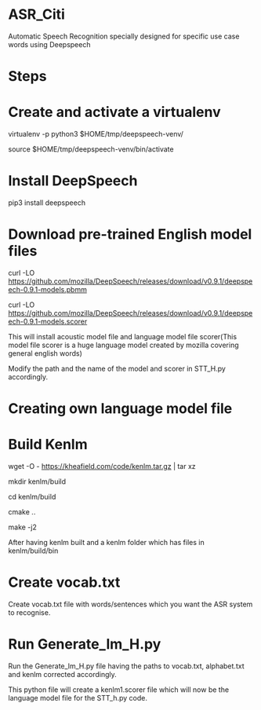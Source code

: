 # ASR_Citi
Automatic Speech Recognition specially designed for specific use case words using Deepspeech 

# Steps


# Create and activate a virtualenv
virtualenv -p python3 $HOME/tmp/deepspeech-venv/

source $HOME/tmp/deepspeech-venv/bin/activate

# Install DeepSpeech
pip3 install deepspeech

# Download pre-trained English model files
curl -LO https://github.com/mozilla/DeepSpeech/releases/download/v0.9.1/deepspeech-0.9.1-models.pbmm

curl -LO https://github.com/mozilla/DeepSpeech/releases/download/v0.9.1/deepspeech-0.9.1-models.scorer

This will install acoustic model file and language model file scorer(This model file scorer is a huge language model created by mozilla covering general english words) 

Modify the path and the name of the model and scorer in STT_H.py accordingly. 

# Creating own language model file
# Build Kenlm
wget -O - https://kheafield.com/code/kenlm.tar.gz | tar xz

mkdir kenlm/build

cd kenlm/build

cmake ..

make -j2

After having kenlm built and a kenlm folder which has files in kenlm/build/bin 

# Create vocab.txt
Create vocab.txt file with words/sentences which you want the ASR system to recognise.

# Run Generate_lm_H.py 
Run the Generate_lm_H.py file having the paths to vocab.txt, alphabet.txt and kenlm corrected accordingly. 

This python file will create a kenlm1.scorer file which will now be the language model file for the STT_h.py code.


